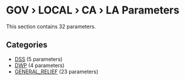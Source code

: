 # GOV › LOCAL › CA › LA Parameters

This section contains 32 parameters.

## Categories

- [DSS](dss/index.md) (5 parameters)
- [DWP](dwp/index.md) (4 parameters)
- [GENERAL_RELIEF](general_relief/index.md) (23 parameters)

